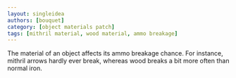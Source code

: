 ```yaml
---
layout: singleidea
authors: [bouquet]
category: [object materials patch]
tags: [mithril material, wood material, ammo breakage]
---
```

The material of an object affects its ammo breakage chance. For instance,
mithril arrows hardly ever break, whereas wood breaks a bit more often than
normal iron.
